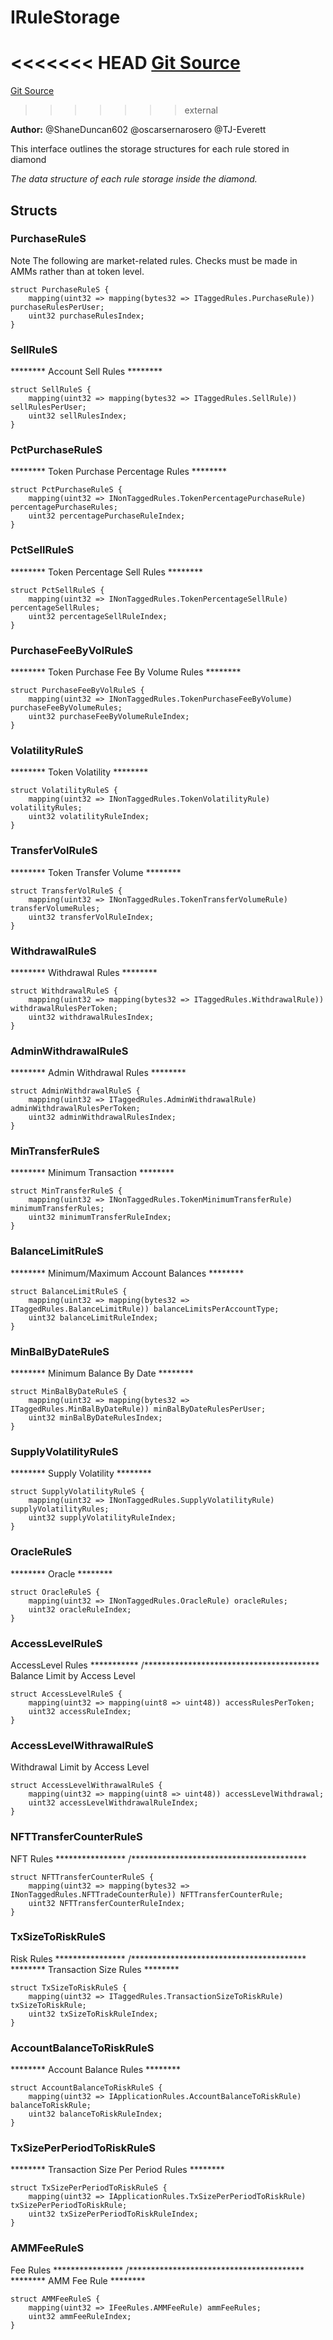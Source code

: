 # IRuleStorage
<<<<<<< HEAD
[Git Source](https://github.com/thrackle-io/tron/blob/c915f21b8dd526456aab7e2f9388d412d287d507/src/economic/ruleStorage/IRuleStorage.sol)
=======
[Git Source](https://github.com/thrackle-io/tron/blob/81964a0e15d7593cfe172486fd6691a89432c332/src/economic/ruleStorage/IRuleStorage.sol)
>>>>>>> external

**Author:**
@ShaneDuncan602 @oscarsernarosero @TJ-Everett

This interface outlines the storage structures for each rule stored in diamond

*The data structure of each rule storage inside the diamond.*


## Structs
### PurchaseRuleS
Note The following are market-related rules. Checks must be
made in AMMs rather than at token level.


```solidity
struct PurchaseRuleS {
    mapping(uint32 => mapping(bytes32 => ITaggedRules.PurchaseRule)) purchaseRulesPerUser;
    uint32 purchaseRulesIndex;
}
```

### SellRuleS
******** Account Sell Rules ********


```solidity
struct SellRuleS {
    mapping(uint32 => mapping(bytes32 => ITaggedRules.SellRule)) sellRulesPerUser;
    uint32 sellRulesIndex;
}
```

### PctPurchaseRuleS
******** Token Purchase Percentage Rules ********


```solidity
struct PctPurchaseRuleS {
    mapping(uint32 => INonTaggedRules.TokenPercentagePurchaseRule) percentagePurchaseRules;
    uint32 percentagePurchaseRuleIndex;
}
```

### PctSellRuleS
******** Token Percentage Sell Rules ********


```solidity
struct PctSellRuleS {
    mapping(uint32 => INonTaggedRules.TokenPercentageSellRule) percentageSellRules;
    uint32 percentageSellRuleIndex;
}
```

### PurchaseFeeByVolRuleS
******** Token Purchase Fee By Volume Rules ********


```solidity
struct PurchaseFeeByVolRuleS {
    mapping(uint32 => INonTaggedRules.TokenPurchaseFeeByVolume) purchaseFeeByVolumeRules;
    uint32 purchaseFeeByVolumeRuleIndex;
}
```

### VolatilityRuleS
******** Token Volatility ********


```solidity
struct VolatilityRuleS {
    mapping(uint32 => INonTaggedRules.TokenVolatilityRule) volatilityRules;
    uint32 volatilityRuleIndex;
}
```

### TransferVolRuleS
******** Token Transfer Volume ********


```solidity
struct TransferVolRuleS {
    mapping(uint32 => INonTaggedRules.TokenTransferVolumeRule) transferVolumeRules;
    uint32 transferVolRuleIndex;
}
```

### WithdrawalRuleS
******** Withdrawal Rules ********


```solidity
struct WithdrawalRuleS {
    mapping(uint32 => mapping(bytes32 => ITaggedRules.WithdrawalRule)) withdrawalRulesPerToken;
    uint32 withdrawalRulesIndex;
}
```

### AdminWithdrawalRuleS
******** Admin Withdrawal Rules ********


```solidity
struct AdminWithdrawalRuleS {
    mapping(uint32 => ITaggedRules.AdminWithdrawalRule) adminWithdrawalRulesPerToken;
    uint32 adminWithdrawalRulesIndex;
}
```

### MinTransferRuleS
******** Minimum Transaction ********


```solidity
struct MinTransferRuleS {
    mapping(uint32 => INonTaggedRules.TokenMinimumTransferRule) minimumTransferRules;
    uint32 minimumTransferRuleIndex;
}
```

### BalanceLimitRuleS
******** Minimum/Maximum Account Balances ********


```solidity
struct BalanceLimitRuleS {
    mapping(uint32 => mapping(bytes32 => ITaggedRules.BalanceLimitRule)) balanceLimitsPerAccountType;
    uint32 balanceLimitRuleIndex;
}
```

### MinBalByDateRuleS
******** Minimum Balance By Date ********


```solidity
struct MinBalByDateRuleS {
    mapping(uint32 => mapping(bytes32 => ITaggedRules.MinBalByDateRule)) minBalByDateRulesPerUser;
    uint32 minBalByDateRulesIndex;
}
```

### SupplyVolatilityRuleS
******** Supply Volatility ********


```solidity
struct SupplyVolatilityRuleS {
    mapping(uint32 => INonTaggedRules.SupplyVolatilityRule) supplyVolatilityRules;
    uint32 supplyVolatilityRuleIndex;
}
```

### OracleRuleS
******** Oracle ********


```solidity
struct OracleRuleS {
    mapping(uint32 => INonTaggedRules.OracleRule) oracleRules;
    uint32 oracleRuleIndex;
}
```

### AccessLevelRuleS
AccessLevel Rules ***********
/****************************************
Balance Limit by Access Level


```solidity
struct AccessLevelRuleS {
    mapping(uint32 => mapping(uint8 => uint48)) accessRulesPerToken;
    uint32 accessRuleIndex;
}
```

### AccessLevelWithrawalRuleS
Withdrawal Limit by Access Level


```solidity
struct AccessLevelWithrawalRuleS {
    mapping(uint32 => mapping(uint8 => uint48)) accessLevelWithdrawal;
    uint32 accessLevelWithdrawalRuleIndex;
}
```

### NFTTransferCounterRuleS
NFT Rules ****************
/****************************************


```solidity
struct NFTTransferCounterRuleS {
    mapping(uint32 => mapping(bytes32 => INonTaggedRules.NFTTradeCounterRule)) NFTTransferCounterRule;
    uint32 NFTTransferCounterRuleIndex;
}
```

### TxSizeToRiskRuleS
Risk Rules ****************
/****************************************
******** Transaction Size Rules ********


```solidity
struct TxSizeToRiskRuleS {
    mapping(uint32 => ITaggedRules.TransactionSizeToRiskRule) txSizeToRiskRule;
    uint32 txSizeToRiskRuleIndex;
}
```

### AccountBalanceToRiskRuleS
******** Account Balance Rules ********


```solidity
struct AccountBalanceToRiskRuleS {
    mapping(uint32 => IApplicationRules.AccountBalanceToRiskRule) balanceToRiskRule;
    uint32 balanceToRiskRuleIndex;
}
```

### TxSizePerPeriodToRiskRuleS
******** Transaction Size Per Period Rules ********


```solidity
struct TxSizePerPeriodToRiskRuleS {
    mapping(uint32 => IApplicationRules.TxSizePerPeriodToRiskRule) txSizePerPeriodToRiskRule;
    uint32 txSizePerPeriodToRiskRuleIndex;
}
```

### AMMFeeRuleS
Fee Rules ****************
/****************************************
******** AMM Fee Rule ********


```solidity
struct AMMFeeRuleS {
    mapping(uint32 => IFeeRules.AMMFeeRule) ammFeeRules;
    uint32 ammFeeRuleIndex;
}
```

